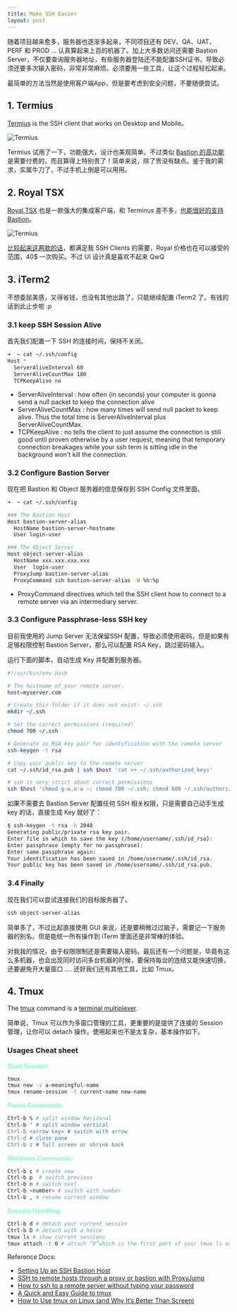```yaml
---
title: Make SSH Easier
layout: post
---
```


随着项目越来愈多，服务器也逐渐多起来，不同项目还有 DEV、QA、UAT、PERF 和 PROD ... 认真算起来上百的机器了。加上大多数访问还需要 Bastion Server，不仅要查询服务器地址，有些服务器登陆还不能配置SSH证书，导致必须还要多次输入密码，非常非常麻烦。必须要用一些工具，让这个过程轻松起来。

最简单的方法当然是使用客户端App，但是要考虑到安全问题，不要随便尝试。

## 1. Termius

[Termius](https://termius.com/) is the SSH client that works on Desktop and Mobile。

![Termius](http://villim.github.io/img/2022/ssh-termius.png)

Termius 试用了一下，功能强大，设计也美观简单。不过类似 [Bastion 的高功能](https://www.facebook.com/termius/videos/connecting-via-bastion-host-in-termius/256034761810916/)是需要付费的，而且算得上特别贵了！简单来说，除了贵没有缺点。鉴于我的需求，实属牛刀了，不过手机上倒是可以用用。


## 2. Royal TSX

[Royal TSX](https://www.royalapps.com/ts/mac/features) 也是一款强大的集成客户端，和 Terminus 差不多，[也能很好的支持 Bastion](https://sabor413blog.wordpress.com/2019/10/04/using-royal-ts-to-connect-to-a-bastion-server-and-tunnel-into-other-systems/)。

![Termius](http://villim.github.io/img/2022/ssh-royaltsx.png)

[比较起来这两款的话](https://www.saashub.com/compare-royal-ts-vs-termius)，都满足我 SSH Clients 的需要，Royal 价格也在可以接受的范围，40$ 一次购买。不过 UI 设计真是喜欢不起来 QwQ


## 3. iTerm2

不想委屈美感，又得省钱，也没有其他出路了，只能继续配置 iTerm2 了。有钱的话到此止步啦 :p

### 3.1 keep SSH Session Alive

首先我们配置一下 SSH 的连接时间，保持不关闭。

```bash
➜  ~ cat ~/.ssh/config
Host *
  ServerAliveInterval 60
  ServerAliveCountMax 180
  TCPKeepAlive no
```

* ServerAliveInterval : how often (in seconds) your computer is gonna send a null packet to keep the connection alive
* ServerAliveCountMax : how many times will send null packet to keep alive. Thus the total time is ServerAliveInterval plus ServerAliveCountMax.
* TCPKeepAlive : no tells the client to just assume the connection is still good until proven otherwise by a user request, meaning that temporary connection breakages while your ssh term is sitting idle in the background won't kill the connection.

### 3.2 Configure Bastion Server

现在把 Bastion 和 Object 服务器的信息保存到 SSH Config 文件里面。

```bash
➜  ~ cat ~/.ssh/config

### The Bastion Host
Host bastion-server-alias
  HostName bastion-server-hostname
  User login-user

### The Object Server
Host object-server-alias
  HostName xxx.xxx.xxx.xxx
  User	login-user
  ProxyJump bastion-server-alias
  ProxyCommand ssh bastion-server-alias -W %h:%p

```

* ProxyCommand directives which tell the SSH client how to connect to a remote server via an intermediary server.

### 3.3 Configure  Passphrase-less SSH key 

目前我使用的 Jump Server 无法保留SSH 配置，导致必须使用密码，但是如果有足够权限控制 Bastion Server，那么可以配置 RSA Key，跳过密码输入。

运行下面的脚本，自动生成 Key 并配置到服务器。

```bash
#!/usr/bin/env bash

# The hostname of your remote server.
host=myserver.com

# Create this folder if it does not exist: ~/.ssh
mkdir ~/.ssh

# Set the correct permissions (required)
chmod 700 ~/.ssh

# Generate an RSA key pair for identification with the remote server
ssh-keygen -t rsa

# Copy your public key to the remote server
cat ~/.ssh/id_rsa.pub | ssh $host 'cat >> ~/.ssh/authorized_keys'

# ssh is very strict about correct permissions
ssh $host 'chmod g-w,o-w ~; chmod 700 ~/.ssh; chmod 600 ~/.ssh/authorized_keys'
```

如果不需要去 Bastion Server 配置任何 SSH 相关权限，只是需要自己动手生成 key 的话，直接生成 Key 就好了：

```bash
$ ssh-keygen -t rsa -b 2048
Generating public/private rsa key pair.
Enter file in which to save the key (/home/username/.ssh/id_rsa):
Enter passphrase (empty for no passphrase):
Enter same passphrase again:
Your identification has been saved in /home/username/.ssh/id_rsa.
Your public key has been saved in /home/username/.ssh/id_rsa.pub.
```

### 3.4 Finally

现在我们可以尝试连接我们的目标服务器了。

```bash
ssh object-server-alias
```
简单多了，不过比起直接使用 GUI 来说，还是要稍微过过脑子，需要记一下服务器的别名。但是能统一所有操作到 iTerm 里面还是非常棒的体验。

对我我的情况，由于权限限制还是需要输入密码。最后还有一个问题是，毕竟有这么多机器，也会出现同时访问多台机器的时候，要保持每台的连结又能快速切换，还要避免开大量窗口 ....  还好我们还有其他工具，比如 Tmux。

## 4. Tmux

The [tmux](https://github.com/tmux/tmux/wiki) command is a [terminal multiplexer](https://www.wikiwand.com/en/Terminal_multiplexer).

简单说，Tmux 可以作为多窗口管理的工具，更重要的是提供了连接的 Session 管理，让你可以 detach 操作。使用起来也不是太复杂，基本操作如下。

### Usages Cheat sheet

**<font color=Aquamarine>Start Session:</font>**

```bash
tmux
tmux new -s a-meaningful-name
tmux rename-session -t current-name new-name
```

**<font color=Aquamarine>Panes Commands:</font>**

```bash
Ctrl-b % # split window horizonal
Ctrl-b " # split window vertical
Ctrl-b <arrow key> # switch with arrow
Ctrl-d # close pane
Ctrl-b z # full screen or shrink back
```

**<font color=Aquamarine>Windows Commands:</font>**

```bash
Ctrl-b c # create new
Ctrl-b p  # switch previous
Ctrl-b n # switch next
Ctrl-b <number> # switch with number 
Ctrl-b , # rename current window
```

**<font color=Aquamarine>Session Handling:</font>**

```bash
Ctrl-b d # detach your current session
Ctrl-b D # detach with a hoice 
tmux ls # show current sessions
tmux attach -t 0 # attach “0”which is the first part of your tmux ls output 
```

Reference Docs:

* [Setting Up an SSH Bastion Host](https://goteleport.com/blog/ssh-bastion-host/)
* [SSH to remote hosts through a proxy or bastion with ProxyJump](https://www.redhat.com/sysadmin/ssh-proxy-bastion-proxyjump)
* [How to ssh to a remote server without typing your password](https://gist.github.com/slowkow/8798394)
* [A Quick and Easy Guide to tmux](https://www.hamvocke.com/blog/a-quick-and-easy-guide-to-tmux/)
* [How to Use tmux on Linux (and Why It’s Better Than Screen)](https://www.howtogeek.com/671422/how-to-use-tmux-on-linux-and-why-its-better-than-screen/)

